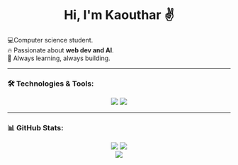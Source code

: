 <h1 align="center"> Hi, I'm Kaouthar ✌️</h2>

💻Computer science student.<br>
🔥 Passionate about **web dev and AI**.<br>
🚀 Always learning, always building.<br>

<hr>

### 🛠️ Technologies & Tools:
<div align="center">
    <img src="https://skillicons.dev/icons?i=html,css,bootstrap,django,sqlite,java" />
    <img src="https://skillicons.dev/icons?i=github,vscode,figma,discord" /><br>
</div>


<hr>

### 📊 GitHub Stats: 

<div align="center">
  <img src="https://github-readme-stats.vercel.app/api?username=Kaouthar-tns&theme=blue-green&hide_border=false&include_all_commits=true&count_private=true">
  <img src="https://github-readme-streak-stats.herokuapp.com/?user=Kaouthar-tns&theme=blue-green&hide_border=false">
</div>

<div align="center">
  <img src="https://github-readme-stats.vercel.app/api/top-langs/?username=Kaouthar-tns&theme=blue-green&hide_border=false&include_all_commits=true&count_private=true&layout=compact">
</div>

